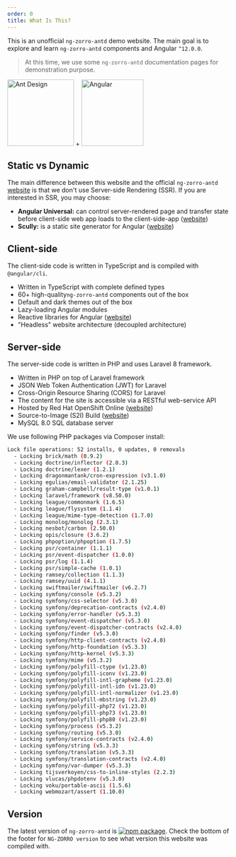 ```yaml
---
order: 0
title: What Is This?
---
```


This is an unofficial `ng-zorro-antd` demo website. The main goal is to explore and learn `ng-zorro-antd` components and Angular `^12.0.0`.

> At this time, we use some `ng-zorro-antd` documentation pages for demonstration purpose.

<div class="pic-plus">
  <img alt="Ant Design" width="150" height="150" src="https://img.alicdn.com/tfs/TB1g.mWZAL0gK0jSZFtXXXQCXXa-200-200.svg">
  <span>+</span>
  <img alt="Angular" width="140" height="150" src="https://img.alicdn.com/tfs/TB1Z0PywTtYBeNjy1XdXXXXyVXa-186-200.svg">
</div>

## Static vs Dynamic

The main difference between this website and the official `ng-zorro-antd` [website](https://ng.ant.design/docs/introduce/en) is that we don't use Server-side Rendering (SSR). If you are interested in SSR, you may choose:

- **Angular Universal:** can control server-rendered page and transfer state before client-side web app loads to the client-side-app ([website](https://github.com/angular/universal))
- **Scully:** is a static site generator for Angular ([website](https://github.com/scullyio/scully))

## Client-side

The client-side code is written in TypeScript and is compiled with `@angular/cli`.

- Written in TypeScript with complete defined types
- 60+ high-quality`ng-zorro-antd` components out of the box
- Default and dark themes out of the box
- Lazy-loading Angular modules
- Reactive libraries for Angular ([website](https://github.com/ngrx/platform))
- "Headless" website architecture (decoupled architecture)

## Server-side

The server-side code is written in PHP and uses Laravel 8 framework.

- Written in PHP on top of Laravel framework
- JSON Web Token Authentication (JWT) for Laravel
- Cross-Origin Resource Sharing (CORS) for Laravel
- The content for the site is accessible via a RESTful web-service API
- Hosted by Red Hat OpenShift Online ([website](https://www.openshift.com/products/online/))
- Source-to-Image (S2I) Build ([website](https://docs.openshift.com/container-platform/3.11/architecture/core_concepts/builds_and_image_streams.html#source-build))
- MySQL 8.0 SQL database server

We use following PHP packages via Composer install:

```bash
Lock file operations: 52 installs, 0 updates, 0 removals
  - Locking brick/math (0.9.2)
  - Locking doctrine/inflector (2.0.3)
  - Locking doctrine/lexer (1.2.1)
  - Locking dragonmantank/cron-expression (v3.1.0)
  - Locking egulias/email-validator (2.1.25)
  - Locking graham-campbell/result-type (v1.0.1)
  - Locking laravel/framework (v8.50.0)
  - Locking league/commonmark (1.6.5)
  - Locking league/flysystem (1.1.4)
  - Locking league/mime-type-detection (1.7.0)
  - Locking monolog/monolog (2.3.1)
  - Locking nesbot/carbon (2.50.0)
  - Locking opis/closure (3.6.2)
  - Locking phpoption/phpoption (1.7.5)
  - Locking psr/container (1.1.1)
  - Locking psr/event-dispatcher (1.0.0)
  - Locking psr/log (1.1.4)
  - Locking psr/simple-cache (1.0.1)
  - Locking ramsey/collection (1.1.3)
  - Locking ramsey/uuid (4.1.1)
  - Locking swiftmailer/swiftmailer (v6.2.7)
  - Locking symfony/console (v5.3.2)
  - Locking symfony/css-selector (v5.3.0)
  - Locking symfony/deprecation-contracts (v2.4.0)
  - Locking symfony/error-handler (v5.3.3)
  - Locking symfony/event-dispatcher (v5.3.0)
  - Locking symfony/event-dispatcher-contracts (v2.4.0)
  - Locking symfony/finder (v5.3.0)
  - Locking symfony/http-client-contracts (v2.4.0)
  - Locking symfony/http-foundation (v5.3.3)
  - Locking symfony/http-kernel (v5.3.3)
  - Locking symfony/mime (v5.3.2)
  - Locking symfony/polyfill-ctype (v1.23.0)
  - Locking symfony/polyfill-iconv (v1.23.0)
  - Locking symfony/polyfill-intl-grapheme (v1.23.0)
  - Locking symfony/polyfill-intl-idn (v1.23.0)
  - Locking symfony/polyfill-intl-normalizer (v1.23.0)
  - Locking symfony/polyfill-mbstring (v1.23.0)
  - Locking symfony/polyfill-php72 (v1.23.0)
  - Locking symfony/polyfill-php73 (v1.23.0)
  - Locking symfony/polyfill-php80 (v1.23.0)
  - Locking symfony/process (v5.3.2)
  - Locking symfony/routing (v5.3.0)
  - Locking symfony/service-contracts (v2.4.0)
  - Locking symfony/string (v5.3.3)
  - Locking symfony/translation (v5.3.3)
  - Locking symfony/translation-contracts (v2.4.0)
  - Locking symfony/var-dumper (v5.3.3)
  - Locking tijsverkoyen/css-to-inline-styles (2.2.3)
  - Locking vlucas/phpdotenv (v5.3.0)
  - Locking voku/portable-ascii (1.5.6)
  - Locking webmozart/assert (1.10.0)
```

## Version

The latest version of `ng-zorro-antd` is [![npm package](https://img.shields.io/npm/v/ng-zorro-antd.svg?style=flat-square)](https://www.npmjs.org/package/ng-zorro-antd). Check the bottom of the footer for `NG-ZORRO version` to see what version this website was compiled with.
